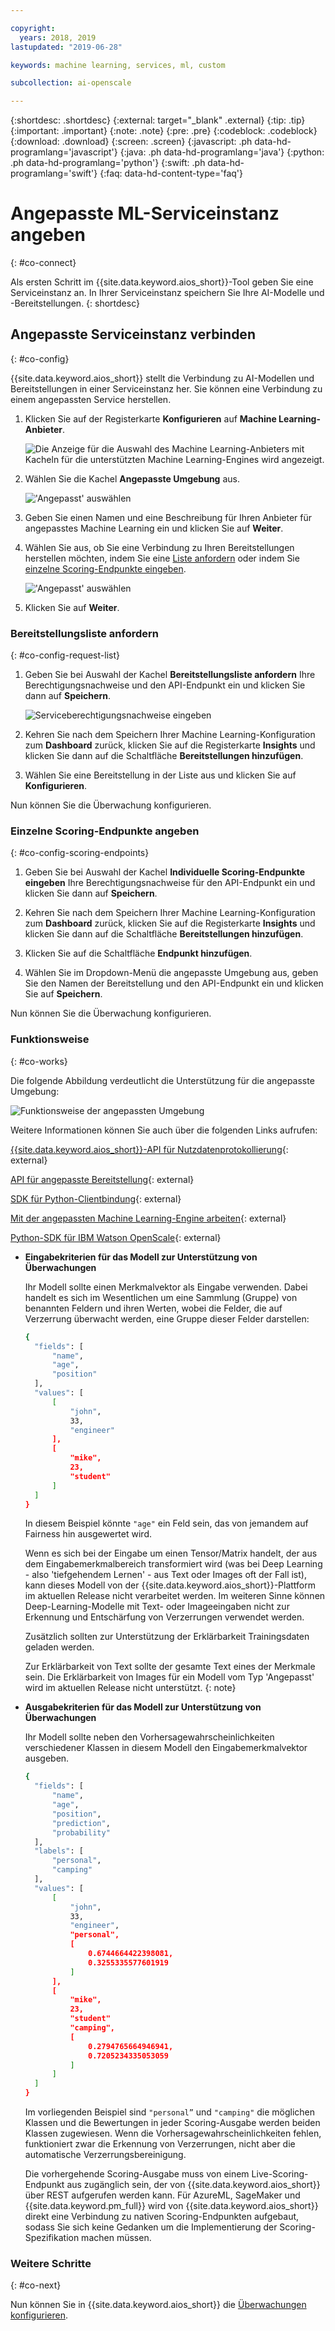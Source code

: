 ```yaml
---

copyright:
  years: 2018, 2019
lastupdated: "2019-06-28"

keywords: machine learning, services, ml, custom 

subcollection: ai-openscale

---
```


{:shortdesc: .shortdesc}
{:external: target="_blank" .external}
{:tip: .tip}
{:important: .important}
{:note: .note}
{:pre: .pre}
{:codeblock: .codeblock}
{:download: .download}
{:screen: .screen}
{:javascript: .ph data-hd-programlang='javascript'}
{:java: .ph data-hd-programlang='java'}
{:python: .ph data-hd-programlang='python'}
{:swift: .ph data-hd-programlang='swift'}
{:faq: data-hd-content-type='faq'}

# Angepasste ML-Serviceinstanz angeben
{: #co-connect}

Als ersten Schritt im {{site.data.keyword.aios_short}}-Tool geben Sie eine Serviceinstanz an. In Ihrer Serviceinstanz speichern Sie Ihre AI-Modelle und -Bereitstellungen.
{: shortdesc}

## Angepasste Serviceinstanz verbinden
{: #co-config}

{{site.data.keyword.aios_short}} stellt die Verbindung zu AI-Modellen und Bereitstellungen in einer Serviceinstanz her. Sie können eine Verbindung zu einem angepassten Service herstellen.

1. Klicken Sie auf der Registerkarte **Konfigurieren** auf **Machine Learning-Anbieter**.

   ![Die Anzeige für die Auswahl des Machine Learning-Anbieters mit Kacheln für die unterstützten Machine Learning-Engines wird angezeigt.](images/wos-machine-learning-providers-selection.png)

2. Wählen Sie die Kachel **Angepasste Umgebung** aus.

   !['Angepasst' auswählen](images/ml-custom-provider.png)

3. Geben Sie einen Namen und eine Beschreibung für Ihren Anbieter für angepasstes Machine Learning ein und klicken Sie auf **Weiter**. 

4. Wählen Sie aus, ob Sie eine Verbindung zu Ihren Bereitstellungen herstellen möchten, indem Sie eine [Liste anfordern](/docs/services/ai-openscale?topic=ai-openscale-co-connect#co-config-request-list) oder indem Sie [einzelne Scoring-Endpunkte eingeben](/docs/services/ai-openscale?topic=ai-openscale-co-connect#co-config-scoring-endpoints).

   !['Angepasst' auswählen](images/ml-custom-connect-deployments.png)
    
5. Klicken Sie auf **Weiter**.

### Bereitstellungsliste anfordern
{: #co-config-request-list}

1. Geben Sie bei Auswahl der Kachel **Bereitstellungsliste anfordern** Ihre Berechtigungsnachweise und den API-Endpunkt ein und klicken Sie dann auf **Speichern**.

   ![Serviceberechtigungsnachweise eingeben](images/connect-custom-cred.png)

2. Kehren Sie nach dem Speichern Ihrer Machine Learning-Konfiguration zum **Dashboard** zurück, klicken Sie auf die Registerkarte **Insights** und klicken Sie dann auf die Schaltfläche **Bereitstellungen hinzufügen**.

3. Wählen Sie eine Bereitstellung in der Liste aus und klicken Sie auf **Konfigurieren**.

Nun können Sie die Überwachung konfigurieren.

### Einzelne Scoring-Endpunkte angeben
{: #co-config-scoring-endpoints}

1. Geben Sie bei Auswahl der Kachel **Individuelle Scoring-Endpunkte eingeben** Ihre Berechtigungsnachweise für den API-Endpunkt ein und klicken Sie dann auf **Speichern**.

2. Kehren Sie nach dem Speichern Ihrer Machine Learning-Konfiguration zum **Dashboard** zurück, klicken Sie auf die Registerkarte **Insights** und klicken Sie dann auf die Schaltfläche **Bereitstellungen hinzufügen**.

3. Klicken Sie auf die Schaltfläche **Endpunkt hinzufügen**.

4. Wählen Sie im Dropdown-Menü die angepasste Umgebung aus, geben Sie den Namen der Bereitstellung und den API-Endpunkt ein und klicken Sie auf **Speichern**.

Nun können Sie die Überwachung konfigurieren.

### Funktionsweise
{: #co-works}

Die folgende Abbildung verdeutlicht die Unterstützung für die angepasste Umgebung:

![Funktionsweise der angepassten Umgebung](images/custom-how-works.png)

Weitere Informationen können Sie auch über die folgenden Links aufrufen:

[{{site.data.keyword.aios_short}}-API für Nutzdatenprotokollierung](https://{DomainName}/apidocs/ai-openscale#publish-scoring-payload){: external}

[API für angepasste Bereitstellung](https://aiopenscale-custom-deployement-spec.mybluemix.net/){: external}

[SDK für Python-Clientbindung](http://ai-openscale-python-client.mybluemix.net/#bindings){: external}

[Mit der angepassten Machine Learning-Engine arbeiten](https://github.com/pmservice/ai-openscale-tutorials/blob/master/notebooks/AI%20OpenScale%20and%20Custom%20ML%20Engine.ipynb){: external}

[Python-SDK für IBM Watson OpenScale](https://pypi.org/project/ibm-ai-openscale/){: external}

- **Eingabekriterien für das Modell zur Unterstützung von Überwachungen**

  Ihr Modell sollte einen Merkmalvektor als Eingabe verwenden. Dabei handelt es sich im Wesentlichen um eine Sammlung (Gruppe) von benannten Feldern und ihren Werten, wobei die Felder, die auf Verzerrung überwacht werden, eine Gruppe dieser Felder darstellen:

  ```bash
  {
    "fields": [
        "name",
        "age",
        "position"
    ],
    "values": [
        [
            "john",
            33,
            "engineer"
        ],
        [
            "mike",
            23,
            "student"
        ]
    ]
  }
  ```

  In diesem Beispiel könnte `"age"` ein Feld sein, das von jemandem auf Fairness hin ausgewertet wird.

  Wenn es sich bei der Eingabe um einen Tensor/Matrix handelt, der aus dem Eingabemerkmalbereich transformiert wird (was bei Deep Learning - also 'tiefgehendem Lernen' - aus Text oder Images oft der Fall ist), kann dieses Modell von der {{site.data.keyword.aios_short}}-Plattform im aktuellen Release nicht verarbeitet werden. Im weiteren Sinne können Deep-Learning-Modelle mit Text- oder Imageeingaben nicht zur Erkennung und Entschärfung von Verzerrungen verwendet werden.

  Zusätzlich sollten zur Unterstützung der Erklärbarkeit Trainingsdaten geladen werden.

  Zur Erklärbarkeit von Text sollte der gesamte Text eines der Merkmale sein. Die Erklärbarkeit von Images für ein Modell vom Typ 'Angepasst' wird im aktuellen Release nicht unterstützt.
  {: note}

- **Ausgabekriterien für das Modell zur Unterstützung von Überwachungen**

  Ihr Modell sollte neben den Vorhersagewahrscheinlichkeiten verschiedener Klassen in diesem Modell den Eingabemerkmalvektor ausgeben.

  ```bash
  {
    "fields": [
        "name",
        "age",
        "position",
        "prediction",
        "probability"
    ],
    "labels": [
        "personal",
        "camping"
    ],
    "values": [
        [
            "john",
            33,
            "engineer",
            "personal",
            [
                0.6744664422398081,
                0.3255335577601919
            ]
        ],
        [
            "mike",
            23,
            "student"
            "camping",
            [
                0.2794765664946941,
                0.7205234335053059
            ]
        ]
    ]
  }
  ```

  Im vorliegenden Beispiel sind `"personal”` und `"camping"` die möglichen Klassen und die Bewertungen in jeder Scoring-Ausgabe werden beiden Klassen zugewiesen. Wenn die Vorhersagewahrscheinlichkeiten fehlen, funktioniert zwar die Erkennung von Verzerrungen, nicht aber die automatische Verzerrungsbereinigung.

  Die vorhergehende Scoring-Ausgabe muss von einem Live-Scoring-Endpunkt aus zugänglich sein, der von {{site.data.keyword.aios_short}} über REST aufgerufen werden kann. Für AzureML, SageMaker und {{site.data.keyword.pm_full}} wird von {{site.data.keyword.aios_short}} direkt eine Verbindung zu nativen Scoring-Endpunkten aufgebaut, sodass Sie sich keine Gedanken um die Implementierung der Scoring-Spezifikation machen müssen.

### Weitere Schritte
{: #co-next}

Nun können Sie in {{site.data.keyword.aios_short}} die [Überwachungen konfigurieren](/docs/services/ai-openscale?topic=ai-openscale-mo-config).
